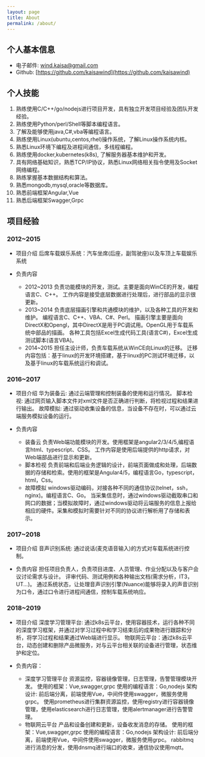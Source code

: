 ```yaml
---
layout: page
title: About
permalink: /about/
---
```


## 个人基本信息

* 电子邮件: wind.kaisa@gmail.com
* Github: [https://github.com/kaisawind](https://github.com/kaisawind)

## 个人技能

1. 熟练使用C/C++/go/nodejs进行项目开发，具有独立开发项目经验及团队开发经验。
2. 熟练使用Python/perl/Shell等脚本编程语言。
3. 了解及能够使用java,C#,vba等编程语言。
4. 熟练使用Linux(ubuntu,centos,rhel)操作系统，了解Linux操作系统内核。
5. 熟悉Linux环境下编程及进程间通信，多线程编程。
6. 熟练使用docker,kubernetes(k8s), 了解服务器基本维护和开发。
7. 具有网络基础知识，熟悉TCP/IP协议，熟悉Linux网络相关指令使用及Socket网络编程。
8. 熟练掌握基本数据结构和算法。
9. 熟悉mongodb,mysql,oracle等数据库。
10. 熟悉前端框架Angular,Vue
11. 熟悉后端框架Swagger,Grpc

## 项目经验

### 2012~2015

* 项目介绍
  后席车载娱乐系统：汽车坐席(后座，副驾驶座)以及车顶上车载娱乐系统

* 负责内容
  * 2012~2013
    负责功能模块的开发，测试。主要是面向WinCE的开发，编程语言C、C++。
    工作内容是接受底层数据进行处理后，进行部品的显示很更新。
  * 2013~2014
    负责底层描画引擎和共通模块的维护，以及各种工具的开发和维护。
    编程语言C、C++、VBA、C#、Perl。
    描画引擎主要是面向DirectX和Opengl，其中DirectX是用于PC调试用。OpenGL用于车载系统中部品的描画。
    各种工具包括Excel生成代码工具(语言C#)，Excel生成测试脚本(语言VBA)。
  * 2014~2015
    担任主设计师，负责车载系统从WinCE向Linux的迁移。
    迁移内容包括：基于linux的开发环境搭建，基于linux的PC测试环境迁移，以及基于linux的车载系统运行和调试。

### 2016~2017
  
* 项目介绍
  华为装备云: 通过云端管理和控制装备的使用和运行情况。
  脚本检视: 通过网页输入脚本文件对xml文件是否正确进行判断，将检视过程和结果进行输出。
  故障模拟: 通过驱动收集设备的信息，当设备不存在时，可以通过云端服务模拟设备的运行。

* 负责内容
  * 装备云
    负责Web端功能模块的开发。使用框架是angular2/3/4/5,编程语言html、typescript、CSS。
    工作内容是使用后端提供的http请求，对Web端部品进行显示和更新。
  * 脚本检视
    负责前端和后端业务逻辑的设计，前端页面做成和处理，后端数据的存储和检索。使用的框架是Angular4/5，编程语言Go，typescript，html，Css。
  * 故障模拟
    windows驱动编码，对接各种不同的通信协议(telnet，ssh，nginx)。编程语言C、Go。
    当采集信息时，通过windows驱动截取串口和网口的数据；当模拟故障时，通过windows驱动将云端服务的信息上报给相应的硬件。采集和模拟时需要针对不同的协议进行解析用了存储和表示。

### 2017~2018

* 项目介绍
  音声识别系统: 通过说话(麦克语音输入)的方式对车载系统进行控制。

* 负责内容
  担任项目负责人，负责项目进度、人员管理、作业分配以及与客户会议讨论需求与设计。
  评审代码、测试用例和各种输出文档(需求分析，IT3，UT...)。
  通过系统状态，让处理音声识别引擎(Nuance)能够将录入的声音识别为口令，通过口令进行进程间通信，控制车载系统响应。

### 2018~2019

* 项目介绍
  深度学习管理平台: 通过k8s云平台，使用容器技术，运行各种不同的深度学习框架，并通过对学习过程中和学习结束后的成果物进行跟踪和分析，将学习过程和结果通过Web端进行显示。
  物联网云平台：通过k8s云平台，动态创建和删除产品微服务，对与云平台相关联的设备进行管理，状态维护和定位。

* 负责内容：
  * 深度学习管理平台
    资源监控，容器镜像管理，日志管理，告警管理模块开发。
    使用的框架：Vue,swagger,grpc
    使用的编程语言：Go,nodejs
    架构设计: 前后端分离，前端使用Vue，中间件使用swagger，微服务使用grpc。
    使用prometheus进行集群资源监控，使用registry进行容器镜像管理，使用elasticsearch进行日志管理，使用alertmanager进行告警管理。
  * 物联网云平台
    产品和设备创建和更新，设备收发消息的存储。
    使用的框架：Vue,swagger,grpc
    使用的编程语言：Go,nodejs
    架构设计: 前后端分离，前端使用Vue，中间件使用swagger，微服务使用grpc。
    rabbitmq进行消息的分发，使用dnsmq进行端口的收束，通信协议使用mqtt。
